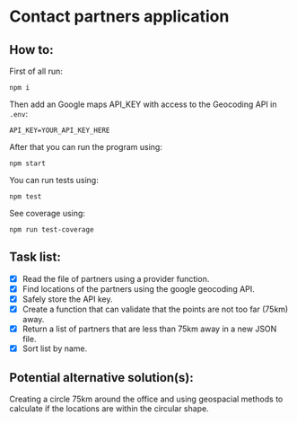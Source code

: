 # Contact partners application

## How to:

First of all run:

```
npm i
```

Then add an Google maps API_KEY with access to the Geocoding API in `.env`:

```
API_KEY=YOUR_API_KEY_HERE
```

After that you can run the program using:
```
npm start
```

You can run tests using:
```
npm test
```

See coverage using:
```
npm run test-coverage
```

## Task list:

- [x] Read the file of partners using a provider function.
- [x] Find locations of the partners using the google geocoding API.
- [x] Safely store the API key.
- [x] Create a function that can validate that the points are not too far (75km) away.
- [x] Return a list of partners that are less than 75km away in a new JSON file.
- [x] Sort list by name.

## Potential alternative solution(s):

Creating a circle 75km around the office and using geospacial methods to calculate if the locations are within the circular shape.
